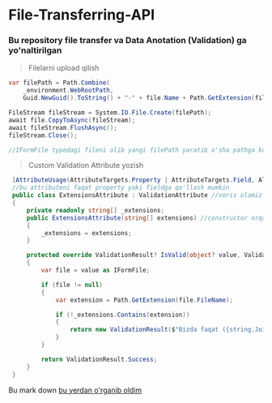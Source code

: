 # File-Transferring-API

### Bu repository file transfer va Data Anotation (Validation)  ga yo'naltirilgan

> Filelarni upload qilish 

```csharp
var filePath = Path.Combine(
    _environment.WebRootPath,
    Guid.NewGuid().ToString() + "-" + file.Name + Path.GetExtension(file.FileName));

FileStream fileStream = System.IO.File.Create(filePath);
await file.CopyToAsync(fileStream);
await fileStream.FlushAsync();
fileStream.Close();

//IFormFile typedagi fileni olib yangi filePath yaratib o'sha pathga ko'chirib o'tayapmiz
```




> Custom Validation Attribute yozish

```csharp
 [AttributeUsage(AttributeTargets.Property | AttributeTargets.Field, AllowMultiple = false)]
 //bu attributeni faqat property yoki fieldga qo'llash mumkin
 public class ExtensionsAttribute : ValidationAttribute //voris olamiz
 {
     private readonly string[] _extensions;
     public ExtensionsAttribute(string[] extensions) //constructor orqali attribute malumotlari kirib kaladi -> [Extensions(new string[".jpg",".png"])]
     {
         _extensions = extensions;
     }

     protected override ValidationResult? IsValid(object? value, ValidationContext validationContext) // value bu qiymat
     {
         var file = value as IFormFile;

         if (file != null)
         {
             var extension = Path.GetExtension(file.FileName);

             if (!_extensions.Contains(extension))
             {
                 return new ValidationResult($"Bizda faqat ({string.Join(',', _extensions)}) shu extensiondagi filelarni yuklashga ruxsat bor");
             }
         }

         return ValidationResult.Success;
     }
 }
```

Bu mark down [bu yerdan o'rganib oldim](https://www.markdownguide.org)

